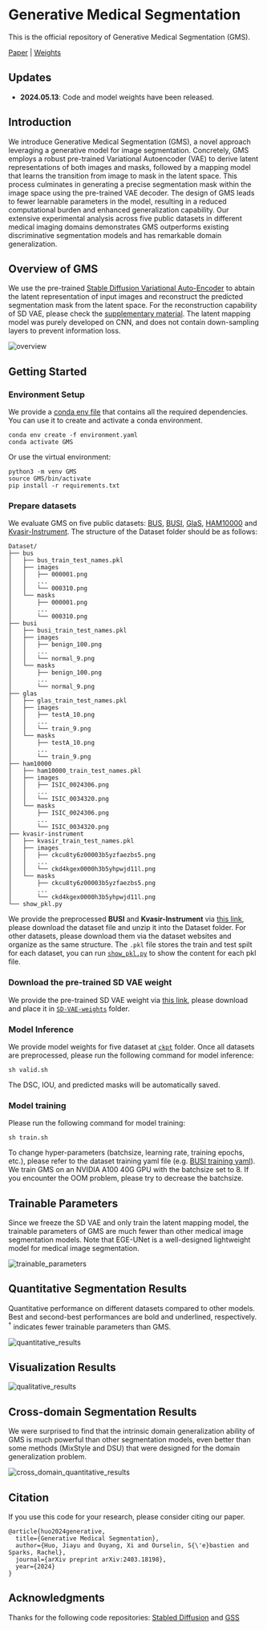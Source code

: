# Generative Medical Segmentation

This is the official repository of Generative Medical Segmentation (GMS).

[Paper](https://arxiv.org/pdf/2403.18198.pdf) | [Weights](ckpt)

## Updates
- **2024.05.13**: Code and model weights have been released.

## Introduction
We introduce Generative Medical Segmentation (GMS), a novel approach leveraging a generative model for image segmentation. Concretely, GMS employs a robust pre-trained Variational Autoencoder (VAE) to derive latent representations of both images and masks, followed by a mapping model that learns the transition from image to mask in the latent space. This process culminates in generating a precise segmentation mask within the image space using the pre-trained VAE decoder. The design of GMS leads to fewer learnable parameters in the model, resulting in a reduced computational burden and enhanced generalization capability. Our extensive experimental analysis across five public datasets in different medical imaging domains demonstrates GMS outperforms existing discriminative segmentation models and has remarkable domain generalization.

## Overview of GMS
We use the pre-trained [Stable Diffusion Variational Auto-Encoder](https://github.com/Stability-AI/stablediffusion) to abtain the latent representation of input images and reconstruct the predicted segmentation mask from the latent space. For the reconstruction capability of SD VAE, please check the [supplementary material](https://arxiv.org/pdf/2403.18198.pdf). The latent mapping model was purely developed on CNN, and does not contain down-sampling layers to prevent information loss.

![overview](assets/overview.png)

## Getting Started
### Environment Setup
We provide a [conda env file](environment.yaml) that contains all the required dependencies. You can use it to create and activate a conda environment.
```
conda env create -f environment.yaml
conda activate GMS
```
Or use the virtual environment:
```
python3 -m venv GMS
source GMS/bin/activate
pip install -r requirements.txt
```

### Prepare datasets
We evaluate GMS on five public datasets: [BUS](http://www2.docm.mmu.ac.uk/STAFF/M.Yap/dataset.php), [BUSI](https://scholar.cu.edu.eg/?q=afahmy/pages/dataset), [GlaS](https://warwick.ac.uk/fac/cross_fac/tia/data/glascontest/), [HAM10000](https://dataverse.harvard.edu/dataset.xhtml?persistentId=doi:10.7910/DVN/DBW86T) and [Kvasir-Instrument](https://datasets.simula.no/kvasir-instrument/). The structure of the Dataset folder should be as follows:
```
Dataset/
├── bus
│   ├── bus_train_test_names.pkl
│   ├── images
│   │   ├── 000001.png
│   │   ...
│   │   └── 000310.png
│   └── masks
│       ├── 000001.png
│       ...
│       └── 000310.png
├── busi
│   ├── busi_train_test_names.pkl
│   ├── images
│   │   ├── benign_100.png
│   │   ...
│   │   └── normal_9.png
│   └── masks
│       ├── benign_100.png
│       ...
│       └── normal_9.png
├── glas
│   ├── glas_train_test_names.pkl
│   ├── images
│   │   ├── testA_10.png
│   │   ...
│   │   └── train_9.png
│   └── masks
│       ├── testA_10.png
│       ...
│       └── train_9.png
├── ham10000
│   ├── ham10000_train_test_names.pkl
│   ├── images
│   │   ├── ISIC_0024306.png
│   │   ...
│   │   └── ISIC_0034320.png
│   └── masks
│       ├── ISIC_0024306.png
│       ...
│       └── ISIC_0034320.png
├── kvasir-instrument
│   ├── kvasir_train_test_names.pkl
│   ├── images
│   │   ├── ckcu8ty6z00003b5yzfaezbs5.png
│   │   ...
│   │   └── ckd4kgex0000h3b5yhpwjd11l.png
│   └── masks
│       ├── ckcu8ty6z00003b5yzfaezbs5.png
│       ...
│       └── ckd4kgex0000h3b5yhpwjd11l.png
└── show_pkl.py
```
We provide the preprocessed **BUSI** and **Kvasir-Instrument** via [this link](https://emckclac-my.sharepoint.com/:f:/g/personal/k21066681_kcl_ac_uk/EmKNDZjEtg9EuBygBDyz4wIBKODtGJhzG2xdIy_NLf4VEA?e=whggsd), please download the dataset file and unzip it into the Dataset folder. For other datasets, please download them via the dataset websites and organize as the same structure. The `.pkl` file stores the train and test spilt for each dataset, you can run [`show_pkl.py`](Dataset/show_pkl.py) to show the content for each pkl file.

### Download the pre-trained SD VAE weight
We provide the pre-trained SD VAE weight via [this link](https://emckclac-my.sharepoint.com/:u:/g/personal/k21066681_kcl_ac_uk/Ec2i-a5vPllGi6_Gkw1KMdkBdv7D7spgVNMPqVE9QI6yOg?e=k1t11h), please download and place it in [`SD-VAE-weights`](SD-VAE-weights) folder.

### Model Inference
We provide model weights for five dataset at [`ckpt`](ckpt) folder. Once all datasets are preprocessed, please run the following command for model inference:
```
sh valid.sh
```

The DSC, IOU, and predicted masks will be automatically saved.

### Model training
Please run the following command for model training:
```
sh train.sh
```

To change hyper-parameters (batchsize, learning rate, training epochs, etc.), please refer to the dataset training yaml file (e.g. [BUSI training yaml](configs/busi_train.yaml)). We train GMS on an NVIDIA A100 40G GPU with the batchsize set to 8. If you encounter the OOM problem, please try to decrease the batchsize. 

## Trainable Parameters
Since we freeze the SD VAE and only train the latent mapping model, the trainable parameters of GMS are much fewer than other medical image segmentation models. Note that EGE-UNet is a well-designed lightweight model for medical image segmentation.

![trainable_parameters](assets/trainable_parameters.png)

## Quantitative Segmentation Results
Quantitative performance on different datasets compared to other models. Best and second-best performances are bold and underlined, respectively. $^\dagger$ indicates fewer trainable parameters than GMS.

![quantitative_results](assets/quantitative_results.png)

## Visualization Results

![qualitative_results](assets/seg_mask_visualization.png)

## Cross-domain Segmentation Results
We were surprised to find that the intrinsic domain generalization ability of GMS is much powerful than other segmentation models, even better than some methods (MixStyle and DSU) that were designed for the domain generalization problem.

![cross_domain_quantitative_results](assets/cross_domain_quantitative.png)


## Citation
If you use this code for your research, please consider citing our paper.
```
@article{huo2024generative,
  title={Generative Medical Segmentation},
  author={Huo, Jiayu and Ouyang, Xi and Ourselin, S{\'e}bastien and Sparks, Rachel},
  journal={arXiv preprint arXiv:2403.18198},
  year={2024}
}
```

## Acknowledgments
Thanks for the following code repositories: [Stabled Diffusion](https://github.com/Stability-AI/stablediffusion) and [GSS](https://github.com/fudan-zvg/GSS)

